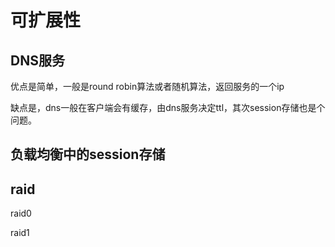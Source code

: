 # 可扩展性

## DNS服务
优点是简单，一般是round robin算法或者随机算法，返回服务的一个ip

缺点是，dns一般在客户端会有缓存，由dns服务决定ttl，其次session存储也是个问题。

## 负载均衡中的session存储
## raid
raid0

raid1